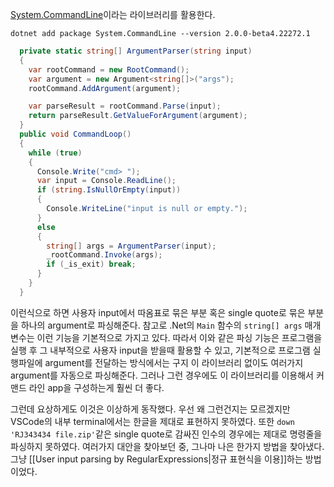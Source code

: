 [System.CommandLine](https://learn.microsoft.com/en-us/dotnet/standard/commandline/)이라는 라이브러리를 활용한다. 
```
dotnet add package System.CommandLine --version 2.0.0-beta4.22272.1
```

```csharp
  private static string[] ArgumentParser(string input)
  {
    var rootCommand = new RootCommand();
    var argument = new Argument<string[]>("args");
    rootCommand.AddArgument(argument);

    var parseResult = rootCommand.Parse(input);
    return parseResult.GetValueForArgument(argument);
  }
  public void CommandLoop()
  {
    while (true)
    {
      Console.Write("cmd> ");
      var input = Console.ReadLine();
      if (string.IsNullOrEmpty(input))
      {
        Console.WriteLine("input is null or empty.");
      }
      else
      {
        string[] args = ArgumentParser(input);
        _rootCommand.Invoke(args);
        if (_is_exit) break;
      }
    }
  }
```
이런식으로 하면 사용자 input에서 따옴표로 묶은 부분 혹은 single quote로 묶은 부분을 하나의 argument로 파싱해준다.
참고로 .Net의 `Main` 함수의 `string[] args` 매개변수는 이런 기능을 기본적으로 가지고 있다. 따라서 이와 같은 파싱 기능은 프로그램을 실행 후 그 내부적으로 사용자 input을 받을때 활용할 수 있고, 기본적으로 프로그램 실행파일에 argument를 전달하는 방식에서는 구지 이 라이브러리 없이도 여러가지 argument를 자동으로 파싱해준다. 그러나 그런 경우에도 이 라이브러리를 이용해서 커맨드 라인 app을 구성하는게 훨씬 더 좋다. 

그런데 요상하게도 이것은 이상하게 동작했다. 우선 왜 그런건지는 모르겠지만 VSCode의 내부 terminal에서는 한글을 제대로 표현하지 못하였다. 또한 `down 'RJ343434 file.zip'`같은 single quote로 감싸진 인수의 경우에는 제대로 명령줄을 파싱하지 못하였다. 여러가지 대안을 찾아보던 중, 그나마 나은 한가지 방법을 찾아냈다. 그냥 [[User input parsing by RegularExpressions|정규 표현식을 이용]]하는 방법이었다.